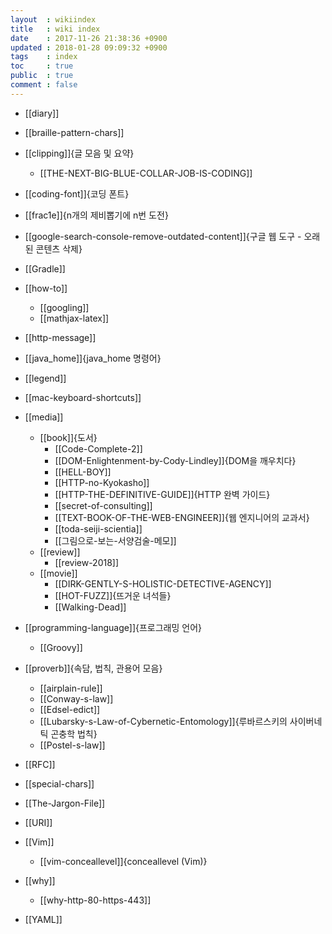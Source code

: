 ```yaml
---
layout  : wikiindex
title   : wiki index
date    : 2017-11-26 21:38:36 +0900
updated : 2018-01-28 09:09:32 +0900
tags    : index
toc     : true
public  : true
comment : false
---
```


* [[diary]]

* [[braille-pattern-chars]]
* [[clipping]]{글 모음 및 요약}
    * [[THE-NEXT-BIG-BLUE-COLLAR-JOB-IS-CODING]]
* [[coding-font]]{코딩 폰트}
* [[frac1e]]{n개의 제비뽑기에 n번 도전}
* [[google-search-console-remove-outdated-content]]{구글 웹 도구 - 오래된 콘텐츠 삭제}
* [[Gradle]]
* [[how-to]]
    * [[googling]]
    * [[mathjax-latex]]
* [[http-message]]
* [[java_home]]{java_home 명령어}
* [[legend]]
* [[mac-keyboard-shortcuts]]
* [[media]]
    * [[book]]{도서}
        * [[Code-Complete-2]]
        * [[DOM-Enlightenment-by-Cody-Lindley]]{DOM을 깨우치다}
        * [[HELL-BOY]]
        * [[HTTP-no-Kyokasho]]
        * [[HTTP-THE-DEFINITIVE-GUIDE]]{HTTP 완벽 가이드}
        * [[secret-of-consulting]]
        * [[TEXT-BOOK-OF-THE-WEB-ENGINEER]]{웹 엔지니어의 교과서}
        * [[toda-seiji-scientia]]
        * [[그림으로-보는-서양검술-메모]]
    * [[review]]
        * [[review-2018]]
    * [[movie]]
        * [[DIRK-GENTLY-S-HOLISTIC-DETECTIVE-AGENCY]]
        * [[HOT-FUZZ]]{뜨거운 녀석들}
        * [[Walking-Dead]]
* [[programming-language]]{프로그래밍 언어}
    * [[Groovy]]
* [[proverb]]{속담, 법칙, 관용어 모음}
    * [[airplain-rule]]
    * [[Conway-s-law]]
    * [[Edsel-edict]]
    * [[Lubarsky-s-Law-of-Cybernetic-Entomology]]{루바르스키의 사이버네틱 곤충학 법칙}
    * [[Postel-s-law]]
* [[RFC]]
* [[special-chars]]
* [[The-Jargon-File]]
* [[URI]]
* [[Vim]]
    * [[vim-conceallevel]]{conceallevel (Vim)}
* [[why]]
    * [[why-http-80-https-443]]
* [[YAML]]
